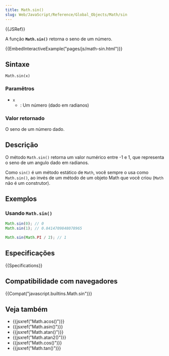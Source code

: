 ```yaml
---
title: Math.sin()
slug: Web/JavaScript/Reference/Global_Objects/Math/sin
---
```


{{JSRef}}

A função **`Math.sin()`** retorna o seno de um número.

{{EmbedInteractiveExample("pages/js/math-sin.html")}}

## Sintaxe

```
Math.sin(x)
```

### Paramêtros

- `x`
  - : Um número (dado em radianos)

### Valor retornado

O seno de um número dado.

## Descrição

O método `Math.sin()` retorna um valor numérico entre -1 e 1, que representa o seno de um angulo dado em radianos.

Como `sin()` é um método estático de `Math`, você sempre o usa como `Math.sin()`, ao invés de um método de um objeto Math que você criou (`Math` não é um construtor).

## Exemplos

### Usando `Math.sin()`

```js
Math.sin(0); // 0
Math.sin(1); // 0.8414709848078965

Math.sin(Math.PI / 2); // 1
```

## Especificações

{{Specifications}}

## Compatibilidade com navegadores

{{Compat("javascript.builtins.Math.sin")}}

## Veja também

- {{jsxref("Math.acos()")}}
- {{jsxref("Math.asin()")}}
- {{jsxref("Math.atan()")}}
- {{jsxref("Math.atan2()")}}
- {{jsxref("Math.cos()")}}
- {{jsxref("Math.tan()")}}
